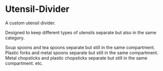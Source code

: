 # Utensil-Divider
A custom utensil divider.

Designed to keep different types of utensils separate but also in the same category.

Soup spoons and tea spoons separate but still in the same compartment.
Plastic forks and metal spoons separate but still in the same compartment.
Metal chopsticks and plastic chopsticks separate but still in the same compartment.
etc.
